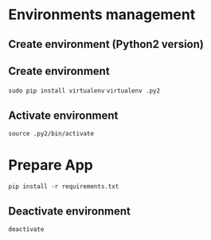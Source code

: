 # Environments management

## Create environment (Python2 version)

## Create environment
`sudo pip install virtualenv`
`virtualenv .py2`

## Activate environment
`source .py2/bin/activate`

# Prepare App
`pip install -r requirements.txt`

## Deactivate environment
`deactivate`
